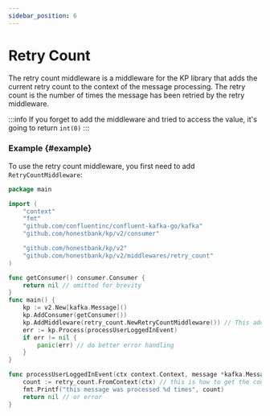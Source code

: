 ```yaml
---
sidebar_position: 6
---
```


# Retry Count
The retry count middleware is a middleware for the KP library that adds the current retry count to the context of the message processing. The retry count is the number of times the message has been retried by the retry middleware.

:::info
If you forget to add the middleware and tried to access the value, it's going to return `int(0)`
:::

### Example {#example}

To use the retry count middleware, you first need to add `RetryCountMiddleware`:

```go
package main

import (
	"context"
	"fmt"
	"github.com/confluentinc/confluent-kafka-go/kafka"
	"github.com/honestbank/kp/v2/consumer"

	"github.com/honestbank/kp/v2"
	"github.com/honestbank/kp/v2/middlewares/retry_count"
)

func getConsumer() consumer.Consumer {
    return nil // omitted for brevity
}
func main() {
	kp := v2.New[kafka.Message]()
	kp.AddConsumer(getConsumer())
	kp.AddMiddleware(retry_count.NewRetryCountMiddleware()) // This adds retry count middleware
	err := kp.Process(processUserLoggedInEvent)
	if err != nil {
		panic(err) // do better error handling
	}
}

func processUserLoggedInEvent(ctx context.Context, message *kafka.Message) error {
	count := retry_count.FromContext(ctx) // this is how to get the count
	fmt.Printf("this message was processed %d times", count)
	return nil // or error
}
```
